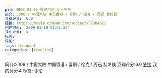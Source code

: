 ```yaml
---
pid: 2009-01-10-看过电影-女人不坏
简介: 2008 / 中国大陆 中国香港 / 喜剧 / 徐克 / 周迅 桂纶镁
豆瓣评分: '6.0'
链接: https://movie.douban.com/subject/3230462/
创建时间: '2009-01-10 01:01:32'
我的评分: '4'
标签:
评论:
tags: [douban]
categories: [timeline]
---
```

简介:2008 / 中国大陆 中国香港 / 喜剧 / 徐克 / 周迅 桂纶镁
豆瓣评分:6.0
[链接](https://movie.douban.com/subject/3230462/)
我的评分:4
标签:
评论:
